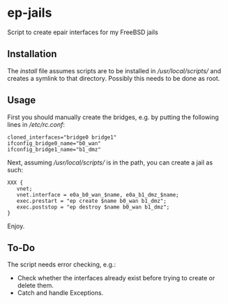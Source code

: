 # ep-jails
Script to create epair interfaces for my FreeBSD jails

## Installation

The _install_ file assumes scripts are to be installed in _/usr/local/scripts/_ and creates a symlink to that directory.
Possibly this needs to be done as root.

## Usage

First you should manually create the bridges, e.g. by putting the following lines in _/etc/rc.conf_:

```properties
cloned_interfaces="bridge0 bridge1"
ifconfig_bridge0_name="b0_wan"
ifconfig_bridge1_name="b1_dmz"
```

Next, assuming _/usr/local/scripts/_ is in the path, you can create a jail as such:

```properties
XXX {
   vnet;
   vnet.interface = e0a_b0_wan_$name, e0a_b1_dmz_$name;
   exec.prestart = "ep create $name b0_wan b1_dmz";
   exec.poststop = "ep destroy $name b0_wan b1_dmz";
}
```

Enjoy.

## To-Do

The script needs error checking, e.g.:

  - Check whether the interfaces already exist before trying to create or delete them.
  - Catch and handle Exceptions.
